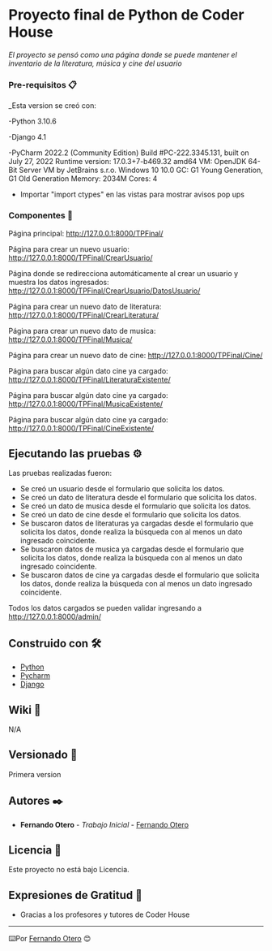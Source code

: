 # Proyecto final de Python de Coder House

_El proyecto se pensó como una página donde se puede mantener el inventario de
la literatura, música y cine del usuario_

### Pre-requisitos 📋

_Esta version se creó con:

-Python 3.10.6

-Django 4.1

-PyCharm 2022.2 (Community Edition)
Build #PC-222.3345.131, built on July 27, 2022
Runtime version: 17.0.3+7-b469.32 amd64
VM: OpenJDK 64-Bit Server VM by JetBrains s.r.o.
Windows 10 10.0
GC: G1 Young Generation, G1 Old Generation
Memory: 2034M
Cores: 4

- Importar "import ctypes" en las vistas para mostrar avisos pop ups


### Componentes 🔧

Página principal: http://127.0.0.1:8000/TPFinal/

Página para crear un nuevo usuario: http://127.0.0.1:8000/TPFinal/CrearUsuario/

Página donde se redirecciona automáticamente al crear un usuario y muestra los datos ingresados:
http://127.0.0.1:8000/TPFinal/CrearUsuario/DatosUsuario/

Página para crear un nuevo dato de literatura: http://127.0.0.1:8000/TPFinal/CrearLiteratura/

Página para crear un nuevo dato de musica: http://127.0.0.1:8000/TPFinal/Musica/

Página para crear un nuevo dato de cine: http://127.0.0.1:8000/TPFinal/Cine/

Página para buscar algún dato cine ya cargado: http://127.0.0.1:8000/TPFinal/LiteraturaExistente/

Página para buscar algún dato cine ya cargado: http://127.0.0.1:8000/TPFinal/MusicaExistente/

Página para buscar algún dato cine ya cargado: http://127.0.0.1:8000/TPFinal/CineExistente/



## Ejecutando las pruebas ⚙️

Las pruebas realizadas fueron:

- Se creó un usuario desde el formulario que solicita los datos.
- Se creó un dato de literatura desde el formulario que solicita los datos.
- Se creó un dato de musica desde el formulario que solicita los datos.
- Se creó un dato de cine desde el formulario que solicita los datos.
- Se buscaron datos de literaturas ya cargadas desde el formulario que solicita los datos, 
donde realiza la búsqueda con al menos un dato ingresado coincidente.
- Se buscaron datos de musica ya cargadas desde el formulario que solicita los datos, 
donde realiza la búsqueda con al menos un dato ingresado coincidente.
- Se buscaron datos de cine ya cargadas desde el formulario que solicita los datos, 
donde realiza la búsqueda con al menos un dato ingresado coincidente.


Todos los datos cargados se pueden validar ingresando a http://127.0.0.1:8000/admin/

## Construido con 🛠️

* [Python](https://www.python.org/)
* [Pycharm](https://www.jetbrains.com/pycharm/promo/?source=google&medium=cpc&campaign=14127625370&term=pycharm)
* [Django](https://www.djangoproject.com/)


## Wiki 📖

N/A

## Versionado 📌

Primera version

## Autores ✒️

* **Fernando Otero** - *Trabajo Inicial* - [Fernando Otero](https://github.com/fotero80)

## Licencia 📄

Este proyecto no está bajo Licencia.

## Expresiones de Gratitud 🎁

* Gracias a los profesores y tutores de Coder House



---
⌨️Por [Fernando Otero](https://github.com/fotero80) 😊

